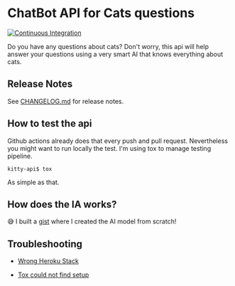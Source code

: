 # ChatBot API for Cats questions

[![Continuous Integration](https://github.com/igormcsouza/kitty-api/actions/workflows/ci.yml/badge.svg?branch=master)](https://github.com/igormcsouza/kitty-api/actions/workflows/ci.yml)

Do you have any questions about cats? Don't worry, this api will help answer
your questions using a very smart AI that knows everything about cats.

## Release Notes

See [CHANGELOG.md](CHANGELOG.md) for release notes.

## How to test the api

Github actions already does that every push and pull request. Nevertheless you
might want to run locally the test. I'm using tox to manage testing pipeline.

    kitty-api$ tox

As simple as that.

## How does the IA works?

:sweat_smile: I built a
[gist](https://gist.github.com/igormcsouza/c8ec7f56de42c782ee2e82b7e96eb99b)
where I created the AI model from scratch!

## Troubleshooting

* [Wrong Heroku Stack](https://gist.github.com/igormcsouza/17282ec2189cb822a66a2d05e8d6800d#wrong-heroku-stack)

* [Tox could not find setup](https://gist.github.com/igormcsouza/17282ec2189cb822a66a2d05e8d6800d#tox-could-not-find-setup)
